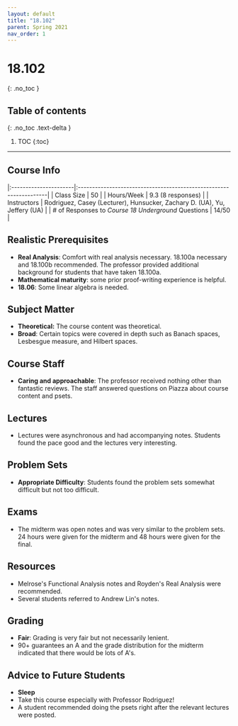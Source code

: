 ```yaml
---
layout: default
title: "18.102"
parent: Spring 2021
nav_order: 1
---
```


# 18.102
{: .no_toc }

## Table of contents
{: .no_toc .text-delta }

1. TOC
{:toc}

---

## Course Info

|:----------------------|:-------------------------------------------------------------------|
| Class Size | 50 |
| Hours/Week | 9.3 (8 responses) |
| Instructors | Rodriguez, Casey (Lecturer), Hunsucker, Zachary D. (UA), Yu, Jeffery (UA) |
| # of Responses to _Course 18 Underground_ Questions | 14/50 |

## Realistic Prerequisites

- **Real Analysis**: Comfort with real analysis necessary. 18.100a necessary and 18.100b recommended. The professor provided additional background for students that have taken 18.100a.
- **Mathematical maturity**: some prior proof-writing experience is helpful.
- **18.06**: Some linear algebra is needed.

## Subject Matter

- **Theoretical:** The course content was theoretical.
- **Broad**: Certain topics were covered in depth such as Banach spaces, Lesbesgue measure, and Hilbert spaces.

## Course Staff

- **Caring and approachable**: The professor received nothing other than fantastic reviews. The staff answered questions on Piazza about course content and psets.

## Lectures

- Lectures were asynchronous and had accompanying notes. Students found the pace good and the lectures very interesting.

## Problem Sets

- **Appropriate Difficulty**: Students found the problem sets somewhat difficult but not too difficult.

## Exams

- The midterm was open notes and was very similar to the problem sets. 24 hours were given for the midterm and 48 hours were given for the final.

## Resources

- Melrose's Functional Analysis notes and Royden's Real Analysis were recommended.
- Several students referred to Andrew Lin's notes.

## Grading

- **Fair**: Grading is very fair but not necessarily lenient.
- 90+ guarantees an A and the grade distribution for the midterm indicated that there would be lots of A's.

## Advice to Future Students

- **Sleep**
- Take this course especially with Professor Rodriguez!
- A student recommended doing the psets right after the relevant lectures were posted.
<!--

## Syllabus

Click [**here**](/assets/files/102_Syllabus_Spring2021.pdf) for a PDF of this course's syllabus. (Does this link work?) -->
